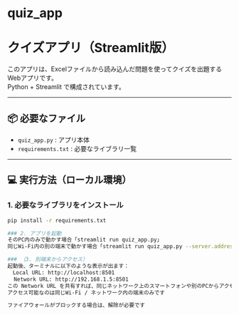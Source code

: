# quiz_app
# クイズアプリ（Streamlit版）

このアプリは、Excelファイルから読み込んだ問題を使ってクイズを出題するWebアプリです。  
Python + Streamlit で構成されています。

---

## 📦 必要なファイル

- `quiz_app.py` : アプリ本体
- `requirements.txt` : 必要なライブラリ一覧

---

## 💻 実行方法（ローカル環境）

### 1. 必要なライブラリをインストール

```bash
pip install -r requirements.txt

### 2. アプリを起動
そのPC内のみで動かす場合「streamlit run quiz_app.py」
同じWi-Fi内の別の端末で動かす場合「streamlit run quiz_app.py --server.address 0.0.0.0」

### （3. 別端末からアクセス）
起動後、ターミナルに以下のような表示が出ます：
　Local URL: http://localhost:8501
  Network URL: http://192.168.1.5:8501
この Network URL を共有すれば、同じネットワーク上のスマートフォンや別のPCからアクセスできます！
アクセス可能なのは同じWi-Fi / ネットワーク内の端末のみです

ファイアウォールがブロックする場合は、解除が必要です
